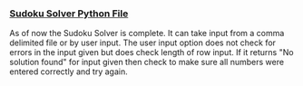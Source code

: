 ### [Sudoku Solver Python File](./sudokuSolver.py)

As of now the Sudoku Solver is complete. It can take input from a comma delimited file or by user input. The user input option does not check for errors in the input given but does check length of row input. 
If it returns "No solution found" for input given then check to make sure all numbers were entered correctly and try again. 